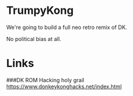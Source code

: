 # TrumpyKong

We're going to build a full neo retro remix of DK.  

No political bias at all.


# Links

###DK ROM Hacking holy grail
https://www.donkeykonghacks.net/index.html

